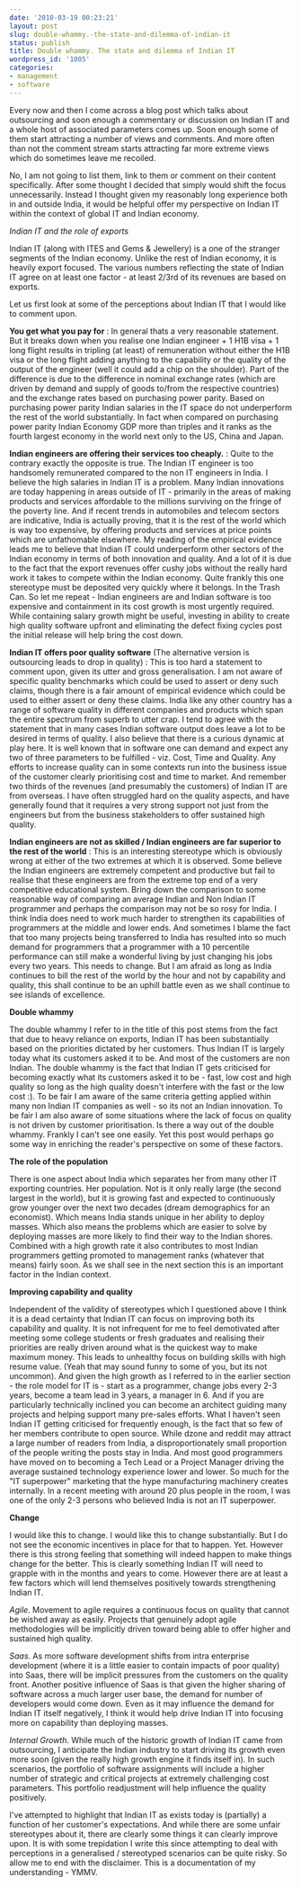 ```yaml
---
date: '2010-03-19 00:23:21'
layout: post
slug: double-whammy.-the-state-and-dilemma-of-indian-it
status: publish
title: Double whammy. The state and dilemma of Indian IT
wordpress_id: '1005'
categories:
- management
- software
---
```


Every now and then I come across a blog post which talks about outsourcing and soon enough a commentary or discussion on Indian IT and a whole host of associated parameters comes up. Soon enough some of them start attracting a number of views and comments. And more often than not the comment stream starts attracting far more extreme views which do sometimes leave me recoiled.

No, I am not going to list them, link to them or comment on their content specifically. After some thought I decided that simply would shift the focus unnecessarily. Instead I thought given my reasonably long experience both in and outside India, it would be helpful offer my perspective on Indian IT within the context of global IT and Indian economy. 

_Indian IT and the role of exports_

Indian IT (along with ITES and Gems & Jewellery) is a one of the stranger segments of the Indian economy. Unlike the rest of Indian economy, it is heavily export focused. The various numbers reflecting the state of Indian IT agree on at least one factor - at least 2/3rd of its revenues are based on exports.

Let us first look at some of the perceptions about Indian IT that I would like to comment upon.

**You get what you pay for** : In general thats a very reasonable statement. But it breaks down when you realise one Indian engineer + 1 H1B visa + 1 long flight results in tripling (at least) of remuneration without either the H1B visa or the long flight adding anything to the capability or the quality of the output of the engineer (well it could add a chip on the shoulder). Part of the difference is due to the difference in nominal exchange rates (which are driven by demand and supply of goods to/from the respective countries) and the exchange rates based on purchasing power parity. Based on purchasing power parity Indian salaries in the IT space do not underperform the rest of the world substantially. In fact when compared on purchasing power parity Indian Economy GDP more than triples and it ranks as the fourth largest economy in the world next only to the US, China and Japan.

**Indian engineers are offering their services too cheaply.** : Quite to the contrary exactly the opposite is true. The Indian IT engineer is too handsomely remunerated compared to the non IT engineers in India. I believe the high salaries in Indian IT is a problem. Many Indian innovations are today happening in areas outside of IT - primarily in the areas of making products and services affordable to the millions surviving on the fringe of the poverty line. And if recent trends in automobiles and telecom sectors are indicative, India is actually proving, that it is the rest of the world which is way too expensive, by offering products and services at price points which are unfathomable elsewhere. My reading of the empirical evidence leads me to believe that Indian IT could underperform other sectors of the Indian economy in terms of both innovation and quality. And a lot of it is due to the fact that the export revenues offer cushy jobs without the really hard work it takes to compete within the Indian economy. Quite frankly this one stereotype must be deposited very quickly where it belongs. In the Trash Can. So let me repeat - Indian engineers are and Indian software is too expensive and containment in its cost growth is most urgently required. While containing salary growth might be useful, investing in ability to create high quality software upfront and eliminating the defect fixing cycles post the initial release will help bring the cost down.

**Indian IT offers poor quality software** (The alternative version is outsourcing leads to drop in quality) : This is too hard a statement to comment upon, given its utter and gross generalisation. I am not aware of specific quality benchmarks which could be used to assert or deny such claims, though there is a fair amount of empirical evidence which could be used to either assert or deny these claims. India like any other country has a range of software quality in different companies and products which span the entire spectrum from superb to utter crap. I tend to agree with the statement that in many cases Indian software output does leave a lot to be desired in terms of quality. I also believe that there is a curious dynamic at play here. It is well known that in software one can demand and expect any two of three parameters to be fulfilled - viz. Cost, Time and Quality. Any efforts to increase quality can in some contexts run into the business issue of the customer clearly prioritising cost and time to market. And remember two thirds of the revenues (and presumably the customers) of Indian IT are from overseas. I have often struggled hard on the quality aspects, and have generally found that it requires a very strong support not just from the engineers but from the business stakeholders to offer sustained high quality. 

**Indian engineers are not as skilled / Indian engineers are far superior to the rest of the world** : This is an interesting stereotype which is obviously wrong at either of the two extremes at which it is observed. Some believe the Indian engineers are extremely competent and productive but fail to realise that these engineers are from the extreme top end of a very competitive educational system. Bring down the comparison to some reasonable way of comparing an average Indian and Non Indian IT programmer and perhaps the comparison may not be so rosy for India. I think India does need to work much harder to strengthen its capabilities of programmers at the middle and lower ends. And sometimes I blame the fact that too many projects being transferred to India has resulted into so much demand for programmers that a programmer with a 10 percentile performance can still make a wonderful living by just changing his jobs every two years. This needs to change. But I am afraid as long as India continues to bill the rest of the world by the hour and not by capability and quality, this shall continue to be an uphill battle even as we shall continue to see islands of excellence. 

**Double whammy**

The double whammy I refer to in the title of this post stems from the fact that due to heavy reliance on exports, Indian IT has been substantially based on the priorities dictated by her customers. Thus Indian IT is largely today what its customers asked it to be. And most of the customers are non Indian. The double whammy is the fact that Indian IT gets criticised for becoming exactly what its customers asked it to be - fast, low cost and high quality so long as the high quality doesn't interfere with the fast or the low cost :). To be fair I am aware of the same criteria getting applied within many non Indian IT companies as well - so its not an Indian innovation. To be fair I am also aware of some situations where the lack of focus on quality is not driven by customer prioritisation. Is there a way out of the double whammy. Frankly I can't see one easily. Yet this post would perhaps go some way in enriching the reader's perspective on some of these factors.

**The role of the population**

There is one aspect about India which separates her from many other IT exporting countries. Her population. Not is it only really large (the second largest in the world), but it is growing fast and expected to continuously grow younger over the next two decades (dream demographics for an economist). Which means India stands unique in her ability to deploy masses. Which also means the problems which are easier to solve by deploying masses are more likely to find their way to the Indian shores. Combined with a high growth rate it also contributes to most Indian programmers getting promoted to management ranks (whatever that means) fairly soon. As we shall see in the next section this is an important factor in the Indian context.

**Improving capability and quality** 

Independent of the validity of stereotypes which I questioned above I think it is a dead certainty that Indian IT can focus on improving both its capability and quality. It is not infrequent for me to feel demotivated after meeting some college students or fresh graduates and realising their priorities are really driven around what is the quickest way to make maximum money. This leads to unhealthy focus on building skills with high resume value. (Yeah that may sound funny to some of you, but its not uncommon). And given the high growth as I referred to in the earlier section - the role model for IT is - start as a programmer, change jobs every 2-3 years, become a team lead in 3 years, a manager in 6. And if you are particularly technically inclined you can become an architect guiding many projects and helping support many pre-sales efforts. What I haven't seen Indian IT getting criticised for frequently enough, is the fact that so few of her members contribute to open source. While dzone and reddit may attract a large number of readers from India, a disproportionately small proportion of the people writing the posts stay in India. And most good programmers have moved on to becoming a Tech Lead or a Project Manager driving the average sustained technology experience lower and lower. So much for the "IT superpower" marketing that the hype manufacturing machinery creates internally. In a recent meeting with around 20 plus people in the room, I was one of the only 2-3 persons who believed India is not an IT superpower.

**Change**

I would like this to change. I would like this to change substantially. But I do not see the economic incentives in place for that to happen. Yet. However there is this strong feeling that something will indeed happen to make things change for the better. This is clearly something Indian IT will need to grapple with in the months and years to come. However there are at least a few factors which will lend themselves positively towards strengthening Indian IT.

_Agile_. Movement to agile requires a continuous focus on quality that cannot be wished away as easily. Projects that genuinely adopt agile methodologies will be implicitly driven toward being able to offer higher and sustained high quality. 

_Saas_. As more software development shifts from intra enterprise development (where it is a little easier to contain impacts of poor quality) into Saas, there will be implicit pressures from the customers on the quality front. Another positive influence of Saas is that given the higher sharing of software across a much larger user base, the demand for number of developers would come down. Even as it may influence the demand for Indian IT itself negatively, I think it would help drive Indian IT into focusing more on capability than deploying masses.

_Internal Growth_. While much of the historic growth of Indian IT came from outsourcing, I anticipate the Indian industry to start driving its growth even more soon (given the really high growth engine it finds itself in). In such scenarios, the portfolio of software assignments will include a higher number of strategic and critical projects at extremely challenging cost parameters. This portfolio readjustment will help influence the quality positively. 

I've attempted to highlight that Indian IT as exists today is (partially) a function of her customer's expectations. And while there are some unfair stereotypes about it, there are clearly some things it can clearly improve upon. It is with some trepidation I write this since attempting to deal with perceptions in a generalised / stereotyped scenarios can be quite risky. So allow me to end with the disclaimer. This is a documentation of my understanding - YMMV.
